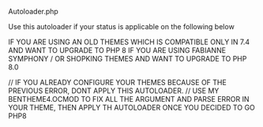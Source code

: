 Autoloader.php

Use this autoloader if your status is applicable on the following below

IF YOU ARE USING AN OLD THEMES WHICH IS COMPATIBLE ONLY IN 7.4 AND WANT TO UPGRADE TO PHP 8
IF YOU ARE USING FABIANNE SYMPHONY / OR SHOPKING THEMES AND WANT TO UPGRADE TO PHP 8.0 

// IF YOU ALREADY CONFIGURE YOUR THEMES BECAUSE OF THE PREVIOUS ERROR, DONT APPLY THIS AUTOLOADER.
// USE MY BENTHEME4.OCMOD TO FIX ALL THE ARGUMENT AND PARSE ERROR IN YOUR THEME, THEN APPLY TH AUTOLOADER ONCE YOU DECIDED TO GO PHP8

